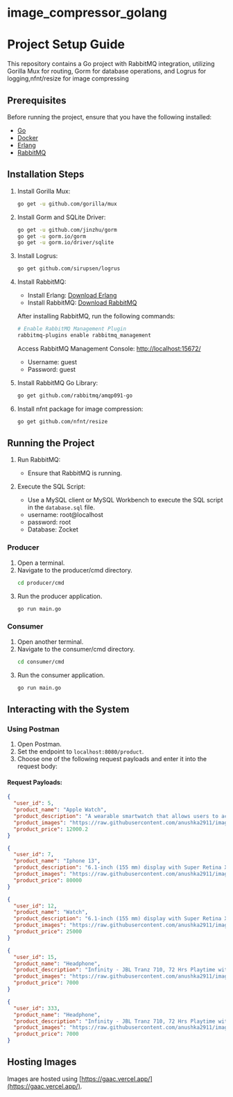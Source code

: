 # image_compressor_golang

# Project Setup Guide

This repository contains a Go project with RabbitMQ integration, utilizing Gorilla Mux for routing, Gorm for database operations, and Logrus for logging,nfnt/resize for image compressing

## Prerequisites

Before running the project, ensure that you have the following installed:

- [Go](https://golang.org/doc/install)
- [Docker](https://www.docker.com/get-started)
- [Erlang](https://www.erlang.org/downloads)
- [RabbitMQ](https://www.rabbitmq.com/download.html)

## Installation Steps

1. Install Gorilla Mux:
    ```bash
    go get -u github.com/gorilla/mux
    ```

2. Install Gorm and SQLite Driver:
    ```bash
    go get -u github.com/jinzhu/gorm
    go get -u gorm.io/gorm
    go get -u gorm.io/driver/sqlite
    ```

3. Install Logrus:
    ```bash
    go get github.com/sirupsen/logrus
    ```

4. Install RabbitMQ:
    - Install Erlang: [Download Erlang](https://www.erlang.org/downloads)
    - Install RabbitMQ: [Download RabbitMQ](https://www.rabbitmq.com/download.html)

    After installing RabbitMQ, run the following commands:
    ```bash
    # Enable RabbitMQ Management Plugin
    rabbitmq-plugins enable rabbitmq_management
    ```

    Access RabbitMQ Management Console: [http://localhost:15672/](http://localhost:15672/)
    - Username: guest
    - Password: guest

5. Install RabbitMQ Go Library:
    ```bash
    go get github.com/rabbitmq/amqp091-go
    ```

6. Install nfnt package for image compression:
    ```bash
    go get github.com/nfnt/resize
    ```

## Running the Project

1. Run RabbitMQ:
    - Ensure that RabbitMQ is running.

2. Execute the SQL Script:
    - Use a MySQL client or MySQL Workbench to execute the SQL script in the `database.sql` file.
    - username: root@localhost
    - password: root
    - Database: Zocket

### Producer
1. Open a terminal.
2. Navigate to the producer/cmd directory.
    ```bash
    cd producer/cmd
    ```
3. Run the producer application.
    ```bash
    go run main.go
    ```

### Consumer
1. Open another terminal.
2. Navigate to the consumer/cmd directory.
    ```bash
    cd consumer/cmd
    ```
3. Run the consumer application.
    ```bash
    go run main.go
    ```

## Interacting with the System

### Using Postman

1. Open Postman.
2. Set the endpoint to `localhost:8080/product`.
3. Choose one of the following request payloads and enter it into the request body:

#### Request Payloads:

```json
{
  "user_id": 5,
  "product_name": "Apple Watch",
  "product_description": "A wearable smartwatch that allows users to accomplish a variety of tasks, including making phone calls, sending text messages, and reading emails.",
  "product_images": "https://raw.githubusercontent.com/anushka2911/images/main/uploads/Iwatch.jpg",
  "product_price": 12000.2
}

{
  "user_id": 7,
  "product_name": "Iphone 13",
  "product_description": "6.1-inch (155 mm) display with Super Retina XDR OLED technology at a resolution of 2532×1170 pixels and a pixel density of about 460 PPI with a refresh rate of 60 Hz",
  "product_images": "https://raw.githubusercontent.com/anushka2911/images/main/uploads/phone.jpg",
  "product_price": 80000
}

{
  "user_id": 12,
  "product_name": "Watch",
  "product_description": "6.1-inch (155 mm) display with Super Retina XDR OLED technology at a resolution of 2532×1170 pixels and a pixel density of about 460 PPI with a refresh rate of 60 Hz",
  "product_images": "https://raw.githubusercontent.com/anushka2911/images/main/uploads/watch.jpg",
  "product_price": 25000
}

{
  "user_id": 15,
  "product_name": "Headphone",
  "product_description": "Infinity - JBL Tranz 710, 72 Hrs Playtime with Quick Charge, Wireless On Ear Headphone with Mic, Deep Bass, Dual Equalizer, Bluetooth 5.0 with Voice Assistant",
  "product_images": "https://raw.githubusercontent.com/anushka2911/images/main/uploads/headphone.jpg",
  "product_price": 7000
}

{
  "user_id": 333,
  "product_name": "Headphone",
  "product_description": "Infinity - JBL Tranz 710, 72 Hrs Playtime with Quick Charge, Wireless On Ear Headphone with Mic, Deep Bass, Dual Equalizer, Bluetooth 5.0 with Voice Assistant",
  "product_images": "https://raw.githubusercontent.com/anushka2911/images/main/uploads/headphone.jpg,https://raw.githubusercontent.com/anushka2911/images/main/uploads/Iwatch.jpg,https://raw.githubusercontent.com/anushka2911/images/main/uploads/phone.jpg",
  "product_price": 7000
}
```

## Hosting Images

Images are hosted using [https://gaac.vercel.app/](https://gaac.vercel.app/). 


